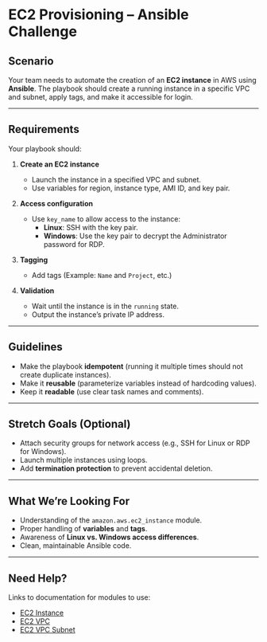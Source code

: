 # EC2 Provisioning – Ansible Challenge

## Scenario
Your team needs to automate the creation of an **EC2 instance** in AWS using **Ansible**. The playbook should create a running instance in a specific VPC and subnet, apply tags, and make it accessible for login.

---

## Requirements
Your playbook should:

1. **Create an EC2 instance**  
   - Launch the instance in a specified VPC and subnet.  
   - Use variables for region, instance type, AMI ID, and key pair.    

2. **Access configuration**  
   - Use `key_name` to allow access to the instance:  
     - **Linux**: SSH with the key pair.  
     - **Windows**: Use the key pair to decrypt the Administrator password for RDP.  

3. **Tagging**  
   - Add tags (Example: `Name` and `Project`, etc.) 

4. **Validation**  
   - Wait until the instance is in the `running` state.  
   - Output the instance’s private IP address.  

---

## Guidelines
- Make the playbook **idempotent** (running it multiple times should not create duplicate instances).  
- Make it **reusable** (parameterize variables instead of hardcoding values).  
- Keep it **readable** (use clear task names and comments).  

---

## Stretch Goals (Optional)
- Attach security groups for network access (e.g., SSH for Linux or RDP for Windows).
- Launch multiple instances using loops.  
- Add **termination protection** to prevent accidental deletion.  

---

## What We’re Looking For
- Understanding of the `amazon.aws.ec2_instance` module.  
- Proper handling of **variables** and **tags**.  
- Awareness of **Linux vs. Windows access differences**.  
- Clean, maintainable Ansible code. 

--- 

## Need Help?

Links to documentation for modules to use:
- [EC2 Instance](https://docs.ansible.com/ansible/latest/collections/amazon/aws/ec2_instance_module.html)
- [EC2 VPC](https://docs.ansible.com/ansible/latest/collections/amazon/aws/ec2_vpc_net_module.html)
- [EC2 VPC Subnet](https://docs.ansible.com/ansible/latest/collections/amazon/aws/ec2_vpc_subnet_module.html)


